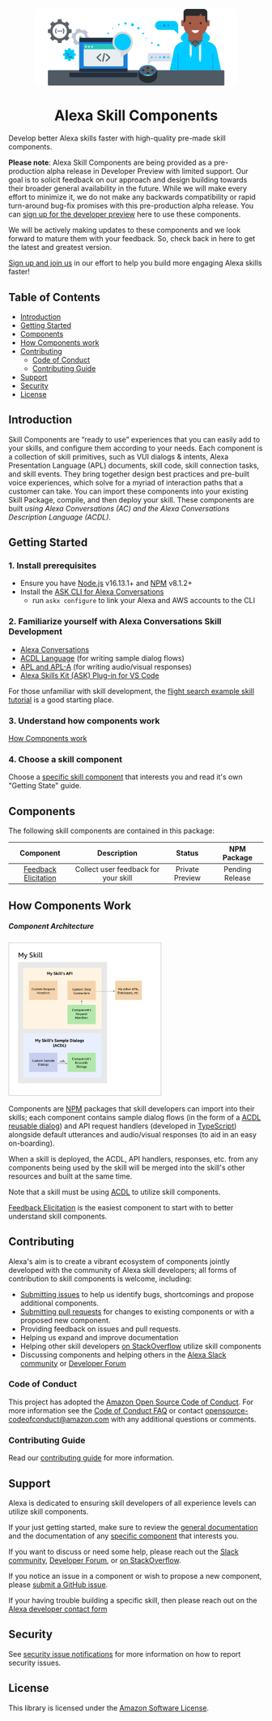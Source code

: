 <p align="center">
  <img width="400" src="./docs/assets/skill-components-icon.png">
  <br/>
  <h1 align="center">Alexa Skill Components</h1>
</p>

Develop better Alexa skills faster with high-quality pre-made skill components.

**Please note**: Alexa Skill Components are being provided as a pre-production alpha 
release in Developer Preview with limited support. Our goal is to solicit feedback on our approach and design building towards their broader general availability in the future. While we will make every effort to minimize it, we do not make any backwards compatibility or rapid 
turn-around bug-fix promises with this pre-production alpha release. You can [sign 
up for the developer preview](https://build.amazonalexadev.com/2022-Skill-Components-Interest.html) here to use these components.

We will be actively making updates to these components and we look forward to mature them with your feedback. So, check back in here to get the latest and greatest version. 

[Sign up and join us](https://build.amazonalexadev.com/2022-Skill-Components-Interest.html) in our effort to help you build more engaging Alexa skills faster!

## Table of Contents

- [Introduction](#introduction)
- [Getting Started](#getting-started)
- [Components](#components)
- [How Components work](#how-components-work)
- [Contributing](#contributing)
  - [Code of Conduct](#code-of-conduct)
  - [Contributing Guide](#contributing-guide)
- [Support](#support)
- [Security](#security)
- [License](#license)

## Introduction
Skill Components are “ready to use” experiences that you can easily add to your skills, and configure them according to your needs. Each component is a collection of skill primitives, such as VUI dialogs & intents, Alexa Presentation Language (APL) documents, skill code, skill connection tasks, and skill events. They bring together design best practices and pre-built voice experiences, which solve for a myriad of interaction paths that a customer can take. You can import these components into your existing Skill Package, compile, and then deploy your skill. These components are built *_using Alexa Conversations (AC) and the Alexa Conversations Description Language (ACDL)_*. 

## Getting Started
### 1. Install prerequisites

* Ensure you have [Node.js](https://nodejs.org/en/) v16.13.1+ and [NPM](https://www.npmjs.com/) v8.1.2+
* Install the [ASK CLI for Alexa Conversations](https://developer.amazon.com/en-US/docs/alexa/conversations/acdl-set-up-ask-cli.html)
  * run `askx configure` to link your Alexa and AWS accounts to the CLI

### 2. Familiarize yourself with Alexa Conversations Skill Development

* [Alexa Conversations](https://developer.amazon.com/en-US/docs/alexa/conversations/about-alexa-conversations.html.)
* [ACDL Language](https://developer.amazon.com/en-US/docs/alexa/conversations/about-acdl.html) (for writing sample dialog flows)
* [APL and APL-A](https://developer.amazon.com/en-US/docs/alexa/alexa-presentation-language/add-visuals-and-audio-to-your-skill.html) (for writing audio/visual responses)
* [Alexa Skills Kit (ASK) Plug-in for VS Code](https://marketplace.visualstudio.com/items?itemName=ask-toolkit.alexa-skills-kit-toolkit)

For those unfamiliar with skill development, the [flight search example skill tutorial](https://developer.amazon.com/en-US/docs/alexa/workshops/acdl-flightsearch-tutorial/get-started/index.html) is a good starting place.

### 3. Understand how components work

[How Components work](#how-components-work)

### 4. Choose a skill component

Choose a [specific skill component](#Components) that interests you and read it's own "Getting State" guide.

## Components
The following skill components are contained in this package:

| Component                                   | Description                            | Status          | NPM Package |
| :-----------------------------------------: | :------------------------------------: | :-------------: | :---------: |
| [Feedback Elicitation](feedback-elicitation) | Collect user feedback for your skill   | Private Preview | Pending Release        |

## How Components Work

<p align="left">
  <h5 align="left">Component Architecture</h5>
  <img src="./docs/assets/my_skill_overview.png"  style="object-fit:cover;
     		object-position: left;
            width:300px;
            height:300px;
            border: solid 1px #CCC">
  <br/>
  <p align="left">
  </p>
</p>

Components are [NPM](https://www.npmjs.com/) packages that skill developers can import into their skills; each component contains sample dialog flows (in the form of a 
[ACDL reusable dialog](https://developer.amazon.com/en-US/docs/alexa/conversations/acdl-reusable-dialogs.html)) 
and API request handlers (developed in [TypeScript](https://www.typescriptlang.org/)) alongside default utterances and audio/visual responses (to aid in an easy on-boarding).

When a skill is deployed, the ACDL, API handlers, responses, etc. from any components being used by the skill will be merged into the skill's other resources and built at the same time.

Note that a skill must be using [ACDL](https://developer.amazon.com/en-US/docs/alexa/conversations/acdl-files.html) to utilize skill components.

[Feedback Elicitation](./feedback-elicitation) is the easiest component to start with to better understand skill components.

## Contributing
Alexa's aim is to create a vibrant ecosystem of components jointly developed with the community of Alexa skill developers; all forms of contribution to skill components is welcome, including:

* [Submitting issues](https://github.com/alexa/skill-components/issues/new) to help us identify bugs, shortcomings and propose additional components.
* [Submitting pull requests](https://github.com/alexa/skill-components/pulls) for changes to existing components or with a proposed new component.
* Providing feedback on issues and pull requests.
* Helping us expand and improve documentation
* Helping other skill developers [on StackOverflow](https://stackoverflow.com/questions/tagged/alexa-skill-components) utilize skill components
* Discussing components and helping others in the [Alexa Slack community](https://alexa.design/slack) or [Developer Forum](https://amazon.developer.forums.answerhub.com/spaces/23/index.html)

### Code of Conduct
This project has adopted the [Amazon Open Source Code of Conduct](https://aws.github.io/code-of-conduct). For more information see the [Code of Conduct FAQ](https://aws.github.io/code-of-conduct-faq) or contact opensource-codeofconduct@amazon.com with any additional questions or comments.

### Contributing Guide
Read our [contributing guide](CONTRIBUTING.md) for more information.

## Support
Alexa is dedicated to ensuring skill developers of all experience levels can utilize skill components.

If your just getting started, make sure to review the [general documentation](#Documentation) and the documentation of any [specific component](#Components) that interests you.

If you want to discuss or need some help, please reach out the [Slack community](https://alexa.design/slack),  [Developer Forum](https://amazon.developer.forums.answerhub.com/spaces/23/index.html), or [on StackOverflow](https://stackoverflow.com/questions/tagged/alexa-skill-components).

If you notice an issue in a component or wish to propose a new component, please [submit a GitHub issue](https://github.com/alexa/skill-components/issues/new).

If your having trouble building a specific skill, then please reach out on the [Alexa developer contact form](https://developer.amazon.com/alexa/console/contact-us)

## Security
See [security issue notifications](CONTRIBUTING.md#security-issue-notifications) for more information on how to report security issues.

## License
This library is licensed under the [Amazon Software License](LICENSE).

